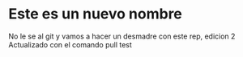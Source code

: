 # Este es un nuevo nombre
No le se al git y vamos a hacer un desmadre con este rep, edicion 2
Actualizado con el comando pull
test